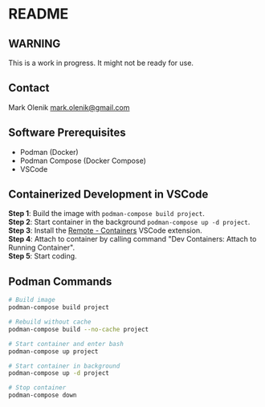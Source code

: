 # README

## WARNING
This is a work in progress.  It might not be ready for use.

## Contact
Mark Olenik <mark.olenik@gmail.com>

## Software Prerequisites
* Podman (Docker)
* Podman Compose (Docker Compose)
* VSCode

## Containerized Development in VSCode
**Step 1**: Build the image with `podman-compose build project`.\
**Step 2**: Start container in the background `podman-compose up -d project`.\
**Step 3**: Install the [Remote - Containers](https://marketplace.visualstudio.com/items?itemName=ms-vscode-remote.remote-containers) VSCode extension.\
**Step 4**: Attach to container by calling command "Dev Containers: Attach to Running Container".\
**Step 5**: Start coding.

## Podman Commands
```bash
# Build image
podman-compose build project

# Rebuild without cache
podman-compose build --no-cache project

# Start container and enter bash
podman-compose up project

# Start container in background
podman-compose up -d project

# Stop container
podman-compose down

```